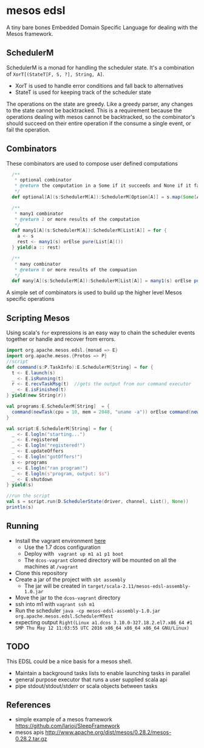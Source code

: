 mesos edsl
==========

A tiny bare bones Embedded Domain Specific Language for dealing with the Mesos framework.

SchedulerM
----------

SchedulerM is a monad for handling the scheduler state.  It's a combination of `XorT[(StateT[F, S, ?], String, A]`.
* XorT is used to handle error conditions and fall back to alternatives
* StateT is used for keeping track of the scheduler state

The operations on the state are greedy.  Like a greedy parser, any changes to the state cannot be backtracked. This is a requirement because the operations dealing with mesos cannot be backtracked, so the combinator's should succeed on their entire operation if the consume a single event, or fail the operation.

Combinators
-----------
These combinators are used to compose user defined computations

```scala
  /**
   * optional combinator
   * @return the computation in a Some if it succeeds and None if it fails
   */
  def optional[A](s:SchedulerM[A]):SchedulerM[Option[A]] = s.map(Some[A]) orElse pure(None)

  /**
   * many1 combinator
   * @return 1 or more results of the computation
   */
  def many1[A](s:SchedulerM[A]):SchedulerM[List[A]] = for {
    a <- s
    rest <- many1(s) orElse pure(List[A]())
  } yield(a :: rest)

  /**
   * many combinator
   * @return 0 or more results of the compuation 
   */
  def many[A](s:SchedulerM[A]):SchedulerM[List[A]] = many1(s) orElse pure(List[A]())
```

A simple set of combinators is used to build up the higher level Mesos specific operations

Scripting Mesos
---------------

Using scala's `for` expressions is an easy way to chain the scheduler events together or handle and recover from errors.

```scala
import org.apache.mesos.edsl.{monad => E}
import org.apache.mesos.{Protos => P}
//script
def command(s:P.TaskInfo):E.SchedulerM[String] = for {
  t <- E.launch(s)
  _ <- E.isRunning(t)
  r <- E.recvTaskMsg(t)  //gets the output from our command executor
  _ <- E.isFinished(t)
} yield(new String(r))

val programs:E.SchedulerM[String]  = {
  command(newTask(cpu = 10, mem = 2048, "uname -a")) orElse command(newTask(cpu = 1, mem = 128, "uname -a"))
}

val script:E.SchedulerM[String] = for {
  _ <- E.logln("starting...")
  _ <- E.registered
  _ <- E.logln("registered!")
  _ <- E.updateOffers
  _ <- E.logln("gotOffers!")
  s <- programs
  _ <- E.logln("ran program!")
  _ <- E.logln(s"program, output: $s")
  _ <- E.shutdown
} yield(s)

//run the script
val s = script.run(D.SchedulerState(driver, channel, List(), None))
println(s)
```
Running
--------
* Install the vagrant environment [here](https://github.com/dcos/dcos-vagrant)
  * Use the 1.7 dcos configuration
  * Deploy with ` vagrant up m1 a1 p1 boot`
  * The `dcos-vagrant` cloned directory will be mounted on all the machines at `/vagrant`
* Clone this repository
* Create a jar of the project with `sbt assembly`
  * The jar will be created in `target/scala-2.11/mesos-edsl-assembly-1.0.jar`
* Move the jar to the `dcos-vagrant` directory
* ssh into m1 with `vagrant ssh m1`
* Run the scheduler `java -cp mesos-edsl-assembly-1.0.jar org.apache.mesos.edsl.SchedulerMTest`
* expecting output `Right(Linux a1.dcos 3.10.0-327.18.2.el7.x86_64 #1 SMP Thu May 12 11:03:55 UTC 2016 x86_64 x86_64 x86_64 GNU/Linux)`

TODO
----

This EDSL could be a nice basis for a mesos shell.

* Maintain a background tasks lists to enable launching tasks in parallel
* general purpose executor that runs a user supplied scala api
* pipe stdout/stdout/stderr or scala objects between tasks

References
-----------
* simple example of a mesos framework <https://github.com/larioj/SleepFramework>
* mesos apis <http://www.apache.org/dist/mesos/0.28.2/mesos-0.28.2.tar.gz>

